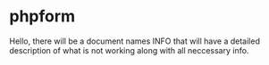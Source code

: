 # phpform
Hello, there will be a document names INFO that will have a detailed description of what is not working along with all neccessary info. 
